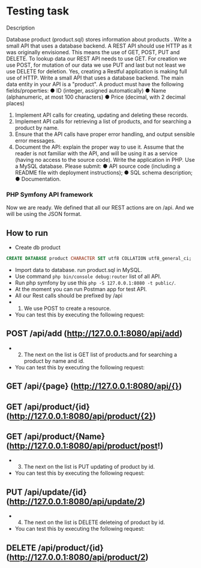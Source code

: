 # Testing task
Description

Database product (product.sql) stores information about products . 
Write a small API that uses a database backend. 
A REST API should use HTTP as it was originally envisioned. This means the use of GET, POST, PUT and DELETE. To lookup data our REST API needs to use GET. For creation we use POST, for mutation of our data we use PUT and last but not least we use DELETE for deletion. Yes, creating a Restful application is making full use of HTTP.
Write a small API that uses a database backend. 
The main data entity in your API is a "product". A product must have the following fields/properties: 
●  ID (integer, assigned automatically) 
●  Name (alphanumeric, at most 100 characters) 
●  Price (decimal, with 2 decimal places) 

1. Implement API calls for creating, updating and deleting these records. 
2. Implement API calls for retrieving a list of products, and for searching a product by name. 
3. Ensure that the API calls have proper error handling, and output sensible error messages. 
4. Document the API: explain the proper way to use it. Assume that the reader is not familiar with the API, and will be using it as a service (having no access to the source code). 
Write the application in PHP. Use a MySQL database. 
Please submit: 
●  API source code (including a README file with deployment instructions); 
●  SQL schema description; 
●  Documentation. 

### PHP Symfony API framework
Now we are ready. We defined that all our REST actions are on /api. And we will be using the JSON format.
## How to run

* Create db product
```sql
CREATE DATABASE product CHARACTER SET utf8 COLLATION utf8_general_ci;
```
* Import data to database. run product.sql in MySQL.
* Use command `php bin/console debug:router` list of all API.
* Run php symfony by use this `php -S 127.0.0.1:8080 -t public/`.
* At the moment you can run Postman app for test API.
* All our Rest calls should be prefixed by /api
* 1. We use POST to create a resource. 
* You can test this by executing the following request:
 ## POST /api/add (http://127.0.0.1:8080/api/add)
* 2. The next on the list is GET list of products.and for searching a product by name and id.
* You can test this by executing the following request:
 ## GET /api/{page} (http://127.0.0.1:8080/api/{})
 ## GET /api/product/{id} (http://127.0.0.1:8080/api/product/{2})
 ## GET /api/product/{Name} (http://127.0.0.1:8080/api/product/post!)
* 3. The next on the list is PUT updating of product by id.
* You can test this by executing the following request:
 ## PUT /api/update/{id} (http://127.0.0.1:8080/api/update/2)
 * 4. The next on the list is DELETE deleteing of product by id.
* You can test this by executing the following request:
 ## DELETE /api/product/{id} (http://127.0.0.1:8080/api/product/2)
